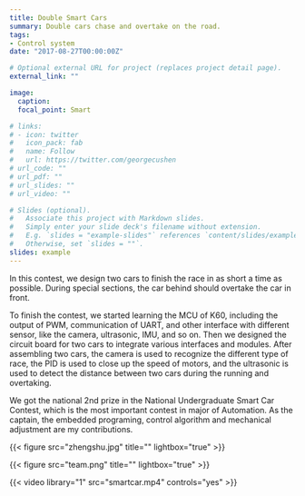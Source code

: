 ```yaml
---
title: Double Smart Cars
summary: Double cars chase and overtake on the road.
tags:
- Control system
date: "2017-08-27T00:00:00Z"

# Optional external URL for project (replaces project detail page).
external_link: ""

image:
  caption: 
  focal_point: Smart

# links:
# - icon: twitter
#   icon_pack: fab
#   name: Follow
#   url: https://twitter.com/georgecushen
# url_code: ""
# url_pdf: ""
# url_slides: ""
# url_video: ""

# Slides (optional).
#   Associate this project with Markdown slides.
#   Simply enter your slide deck's filename without extension.
#   E.g. `slides = "example-slides"` references `content/slides/example-slides.md`.
#   Otherwise, set `slides = ""`.
slides: example
---
```


In this contest, we design two cars to finish the race in as short a time as possible. During special sections, the car behind should overtake the car in front.

To finish the contest, we started learning the MCU of K60, including the output of PWM, communication of UART, and other interface with different sensor, like the camera, ultrasonic, IMU, and so on. Then we designed the circuit board for two cars to integrate various interfaces and modules. After assembling two cars, the camera is used to recognize the different type of race, the PID is used to close up the speed of motors, and the ultrasonic is used to detect the distance between two cars during the running and overtaking.

We got the national 2nd prize in the National Undergraduate Smart Car Contest, which is the most important contest in major of Automation. As the captain, the embedded programing, control algorithm and mechanical adjustment are my contributions.

{{< figure src="zhengshu.jpg" title="" lightbox="true" >}}

{{< figure src="team.png" title="" lightbox="true" >}}

{{< video library="1" src="smartcar.mp4" controls="yes" >}}
